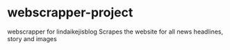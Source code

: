 # webscrapper-project
webscrapper for lindaikejisblog
Scrapes the website for all news headlines, story and images
